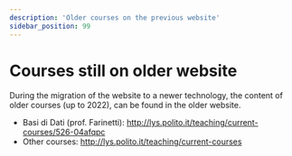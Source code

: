 ```yaml
---
description: 'Older courses on the previous website'
sidebar_position: 99
---
```


# Courses still on older website

During the migration of the website to a newer technology, the content of older courses (up to 2022), can be found in the older website.

- Basi di Dati (prof. Farinetti): http://lys.polito.it/teaching/current-courses/526-04afqpc
- Other courses: http://lys.polito.it/teaching/current-courses